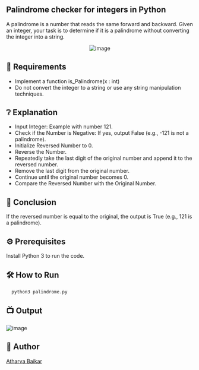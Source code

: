 
## Palindrome checker for integers in Python

A palindrome is a number that reads the same forward and backward. Given an integer, your task is to determine if it is a palindrome without converting the integer into a string.

<p align="center">
  <img src="https://github.com/DarkGuardian641/Python-Mini-Projects/assets/91188597/bda7ba55-f010-46e6-bfb5-be19676698fc" alt="image">
</p>

## 🌟 Requirements

- Implement a function is_Palindrome(x : int)
- Do not convert the integer to a string or use any string manipulation techniques.

## ❔ Explanation

- Input Integer: Example with number 121.
- Check if the Number is Negative: If yes, output False (e.g., -121 is not a palindrome).
- Initialize Reversed Number to 0.
- Reverse the Number.
- Repeatedly take the last digit of the original number and append it to the reversed number.
- Remove the last digit from the original number.
- Continue until the original number becomes 0.
- Compare the Reversed Number with the Original Number.

## 📜 Conclusion

If the reversed number is equal to the original, the output is True (e.g., 121 is a palindrome).

## ⚙️ Prerequisites

Install Python 3 to run the code.

## 🛠️ How to Run

```python3
  python3 palindrome.py
```
## 📺 Output

![image](https://github.com/DarkGuardian641/Python-Mini-Projects/assets/91188597/b93ee8ae-d524-42a8-ad0f-600cbd95d456)

## 🤖 Author
[Atharva Baikar](https://github.com/DarkGuardian641)
